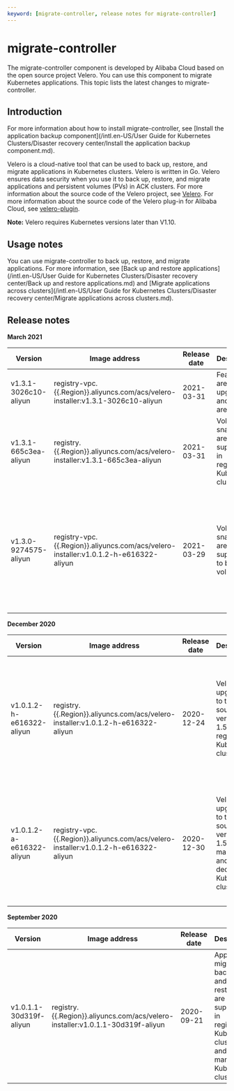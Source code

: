 ```yaml
---
keyword: [migrate-controller, release notes for migrate-controller]
---
```


# migrate-controller

The migrate-controller component is developed by Alibaba Cloud based on the open source project Velero. You can use this component to migrate Kubernetes applications. This topic lists the latest changes to migrate-controller.

## Introduction

For more information about how to install migrate-controller, see [Install the application backup component](/intl.en-US/User Guide for Kubernetes Clusters/Disaster recovery center/Install the application backup component.md).

Velero is a cloud-native tool that can be used to back up, restore, and migrate applications in Kubernetes clusters. Velero is written in Go. Velero ensures data security when you use it to back up, restore, and migrate applications and persistent volumes \(PVs\) in ACK clusters. For more information about the source code of the Velero project, see [Velero](https://github.com/vmware-tanzu/velero). For more information about the source code of the Velero plug-in for Alibaba Cloud, see [velero-plugin](https://github.com/AliyunContainerService/velero-plugin).

**Note:** Velero requires Kubernetes versions later than V1.10.

## Usage notes

You can use migrate-controller to back up, restore, and migrate applications. For more information, see [Back up and restore applications](/intl.en-US/User Guide for Kubernetes Clusters/Disaster recovery center/Back up and restore applications.md) and [Migrate applications across clusters](/intl.en-US/User Guide for Kubernetes Clusters/Disaster recovery center/Migrate applications across clusters.md).

## Release notes

**March 2021**

|Version|Image address|Release date|Description|Impact|
|-------|-------------|------------|-----------|------|
|v1.3.1-3026c10-aliyun|registry-vpc.\{\{.Region\}\}.aliyuncs.com/acs/velero-installer:v1.3.1-3026c10-aliyun|2021-03-31|Features are upgraded and bugs are fixed.|Ongoing backup tasks may be interrupted.|
|v1.3.1-665c3ea-aliyun|registry.\{\{.Region\}\}.aliyuncs.com/acs/velero-installer:v1.3.1-665c3ea-aliyun|2021-03-31|Volume snapshots are supported in registered Kubernetes clusters.|Ongoing backup tasks may be interrupted.|
|v1.3.0-9274575-aliyun|registry-vpc.\{\{.Region\}\}.aliyuncs.com/acs/velero-installer:v1.0.1.2-h-e616322-aliyun|2021-03-29|Volume snapshots are supported to back up volumes.|Ongoing backup tasks may be interrupted. To upgrade the component, [Submit a ticket](https://workorder-intl.console.aliyun.com/console.htm) to contact technical support team.|

**December 2020**

|Version|Image address|Release date|Description|Impact|
|-------|-------------|------------|-----------|------|
|v1.0.1.2-h-e616322-aliyun|registry.\{\{.Region\}\}.aliyuncs.com/acs/velero-installer:v1.0.1.2-h-e616322-aliyun|2020-12-24|Velero is upgraded to the open source version 1.5.2 in registered Kubernetes clusters.|Ongoing backup tasks may be interrupted. To upgrade the component, [Submit a ticket](https://workorder-intl.console.aliyun.com/console.htm) to contact technical support team.|
|v1.0.1.2-a-e616322-aliyun|registry-vpc.\{\{.Region\}\}.aliyuncs.com/acs/velero-installer:v1.0.1.2-h-e616322-aliyun|2020-12-30|Velero is upgraded to the open source version 1.5.2 in managed and dedicated Kubernetes clusters.|Ongoing backup tasks may be interrupted. To upgrade the component, [Submit a ticket](https://workorder-intl.console.aliyun.com/console.htm) to contact technical support team.|

**September 2020**

|Version|Image address|Release date|Description|Impact|
|-------|-------------|------------|-----------|------|
|v1.0.1.1-30d319f-aliyun|registry.\{\{.Region\}\}.aliyuncs.com/acs/velero-installer:v1.0.1.1-30d319f-aliyun|2020-09-21|Application migration, backup, and restoration are supported in registered Kubernetes clusters and managed Kubernetes clusters.|migrate-controller is released for the first time.|

